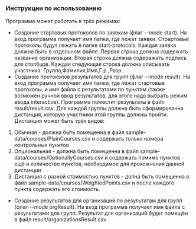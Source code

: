 ### Инструкции по использованию

Программа может работать в трёх режимах:

- Создание стартовых протоколов по заявкам (флаг --mode start). На вход программа получает имя папки, где лежат заявки.
  Страртовые протоколы будут лежать в папке start-protocols. Каждая заявка должна быть в отдельном файле. Первая строка
  должна содержать название организации. Вторая строка должна содеражать подпись для столбцов. Каждая следующая строка
  должна описывать участника: Группа,Фамилия,Имя,Г.р.,Разр.
- Создание протоколов результатов для групп (флаг --mode result). На вход программа получает имя папки, где лежат
  стартовые протоколы, и имя файла с результатами по пунктам (также возможен ручной ввод результатов, для этого надо
  выбрать режим ввода interactive). Программа поместит результаты в файл result/result.csv. Для каждой группы должна
  быть сформированна дистанция, которую участники этой группы должны пройти. Дистанция может быть трёх видов:

1) Обычная - должна быть помещенна в файл sample-data/courses/PlainCourses.csv и содержать только номера контрольных
   пунктов
2) Опциональная - должна быть помещенна в файл sample-data/courses/OptionallyCourses.csv и содержать помимо пунктов ещё
   и количество пунктов, необходимое для прохожнения данной дистанции
3) Дистанция с разной стоимостью пунктов - долна быть помещенна в файл sample-data/courses/WeightedPoints.csv и после
   каждого пункта содержать его стоимость.

- Создание результатов для организаций по результатам для групп (флаг --mode orgResult). На вход программа получает имя
  файла с результатами для групп. Результат для организаций будет помещён в файл result/organizationsResult.csv